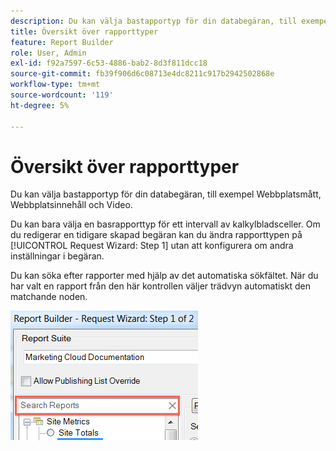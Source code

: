 ```yaml
---
description: Du kan välja bastapportyp för din databegäran, till exempel Webbplatsmått, Webbplatsinnehåll och Video.
title: Översikt över rapporttyper
feature: Report Builder
role: User, Admin
exl-id: f92a7597-6c53-4886-bab2-8d3f811dcc18
source-git-commit: fb39f906d6c08713e4dc8211c917b2942502868e
workflow-type: tm+mt
source-wordcount: '119'
ht-degree: 5%

---
```


# Översikt över rapporttyper

Du kan välja bastapportyp för din databegäran, till exempel Webbplatsmått, Webbplatsinnehåll och Video.

Du kan bara välja en basrapporttyp för ett intervall av kalkylbladsceller. Om du redigerar en tidigare skapad begäran kan du ändra rapporttypen på [!UICONTROL Request Wizard: Step 1] utan att konfigurera om andra inställningar i begäran.

Du kan söka efter rapporter med hjälp av det automatiska sökfältet. När du har valt en rapport från den här kontrollen väljer trädvyn automatiskt den matchande noden.

![Skärmbild som visar trädvyn Report Suite och den valda matchande noden.](assets/search_reports.png)
